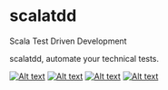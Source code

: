 # scalatdd
Scala Test Driven Development

scalatdd, automate your technical tests.

[![Alt text](https://camo.githubusercontent.com/f855f5c4ef275d180a452f22ef6fad1311b54e0b/68747470733a2f2f7472617669732d63692e6f72672f766f79616765732d736e63662d746563686e6f6c6f676965732f6d617a652e7376673f6272616e63683d6d6173746572)](https://travis-ci.org/AmineSagaama/scalatdd) [![Alt text](https://camo.githubusercontent.com/5cf3e8cb468d201080e97b17c969767e755a470b/687474703a2f2f696d672e736869656c64732e696f2f3a6c6963656e73652d417061636865253230322d79656c6c6f772e737667)](http://www.apache.org/licenses/LICENSE-2.0.txt) [![Alt text](https://camo.githubusercontent.com/8fda3de60265e9cfbfa3296967b62545b03859ad/68747470733a2f2f636f6465636f762e696f2f67682f766f79616765732d736e63662d746563686e6f6c6f676965732f6d617a652f6272616e63682f6d61737465722f67726170682f62616467652e737667)](https://codecov.io/gh/AmineSagaama/scalatdd) [![Alt text](https://camo.githubusercontent.com/52492b86d733cba239b249d7d582c5da133ba95a/68747470733a2f2f696d672e736869656c64732e696f2f636f646163792f67726164652f34363035643164653433353234386434386633356265336638323961646639302e737667)](https://www.codacy.com/app/AmineSagaama/scalatdd/dashboard)

